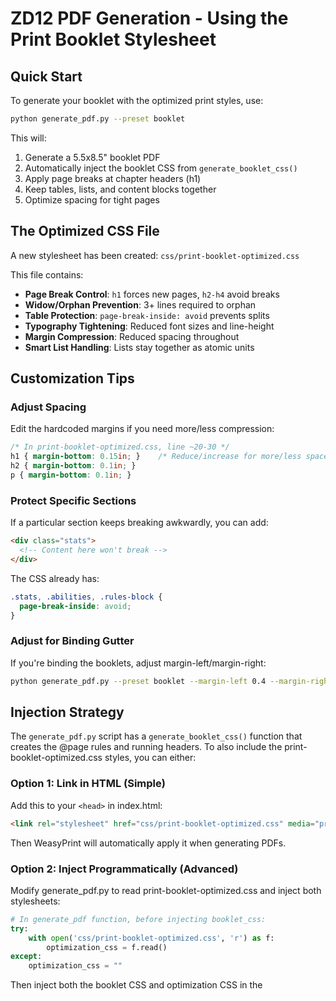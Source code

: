 # ZD12 PDF Generation - Using the Print Booklet Stylesheet

## Quick Start

To generate your booklet with the optimized print styles, use:

```bash
python generate_pdf.py --preset booklet
```

This will:
1. Generate a 5.5x8.5" booklet PDF
2. Automatically inject the booklet CSS from `generate_booklet_css()`
3. Apply page breaks at chapter headers (h1)
4. Keep tables, lists, and content blocks together
5. Optimize spacing for tight pages

## The Optimized CSS File

A new stylesheet has been created: `css/print-booklet-optimized.css`

This file contains:
- **Page Break Control**: `h1` forces new pages, `h2-h4` avoid breaks
- **Widow/Orphan Prevention**: 3+ lines required to orphan
- **Table Protection**: `page-break-inside: avoid` prevents splits
- **Typography Tightening**: Reduced font sizes and line-height
- **Margin Compression**: Reduced spacing throughout
- **Smart List Handling**: Lists stay together as atomic units

## Customization Tips

### Adjust Spacing
Edit the hardcoded margins if you need more/less compression:

```css
/* In print-booklet-optimized.css, line ~20-30 */
h1 { margin-bottom: 0.15in; }    /* Reduce/increase for more/less space */
h2 { margin-bottom: 0.1in; }
p { margin-bottom: 0.1in; }
```

### Protect Specific Sections
If a particular section keeps breaking awkwardly, you can add:

```html
<div class="stats">
  <!-- Content here won't break -->
</div>
```

The CSS already has:
```css
.stats, .abilities, .rules-block {
  page-break-inside: avoid;
}
```

### Adjust for Binding Gutter
If you're binding the booklets, adjust margin-left/margin-right:

```bash
python generate_pdf.py --preset booklet --margin-left 0.4 --margin-right 0.2
```

## Injection Strategy

The `generate_pdf.py` script has a `generate_booklet_css()` function that creates the @page rules and running headers. To also include the print-booklet-optimized.css styles, you can either:

### Option 1: Link in HTML (Simple)
Add this to your `<head>` in index.html:
```html
<link rel="stylesheet" href="css/print-booklet-optimized.css" media="print">
```

Then WeasyPrint will automatically apply it when generating PDFs.

### Option 2: Inject Programmatically (Advanced)
Modify generate_pdf.py to read print-booklet-optimized.css and inject both stylesheets:

```python
# In generate_pdf function, before injecting booklet_css:
try:
    with open('css/print-booklet-optimized.css', 'r') as f:
        optimization_css = f.read()
except:
    optimization_css = ""
```

Then inject both the booklet CSS and optimization CSS in the <style> tag.

## What These Optimizations Do

### Before Optimization:
- ❌ Tables split across pages
- ❌ Single orphan lines at page breaks
- ❌ Large spacing wastes page real estate
- ❌ Sections awkwardly split
- ❌ Chapter heads sometimes avoid breaks, sometimes don't

### After Optimization:
- ✅ Tables stay together
- ✅ Minimum 3 lines before/after breaks
- ✅ Compact spacing fits more per page
- ✅ Logical sections stay intact
- ✅ Consistent, predictable page breaks

## Testing

To see the results:

1. Generate a booklet:
   ```bash
   python generate_pdf.py --preset booklet
   ```

2. Open `build/zd12-rulebook.pdf` in your PDF viewer

3. Look for:
   - Do chapter titles start on new pages?
   - Are tables complete on one page?
   - Are there awkward orphan lines at page breaks?
   - Does content feel "tight" without being cramped?

If you need more aggressive compression, you can reduce font sizes further in `print-booklet-optimized.css`:

```css
body { font-size: 10pt; }      /* Even smaller */
h1 { font-size: 22pt; }
table { font-size: 8.5pt; }    /* For complex tables */
```

## Pro Tips

1. **For maximum density**: Use `--margin 0.25` or even `--margin 0.2`
2. **For readability**: Keep at least `--margin 0.3` 
3. **For binding**: Use `--margin-left 0.4 --margin-right 0.15` (gutter on left)
4. **High quality**: Use `--dpi 300` for professional printing

Example:
```bash
python generate_pdf.py --preset booklet --margin 0.25 --dpi 300
```

This creates a high-quality, tight 5.5x8.5" booklet perfect for printing and binding.
